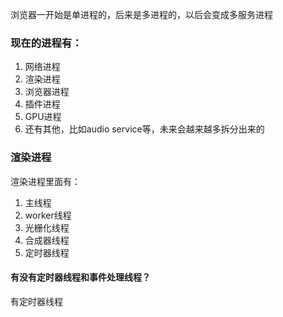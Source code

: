 浏览器一开始是单进程的，后来是多进程的，以后会变成多服务进程
### 现在的进程有：
1. 网络进程
2. 渲染进程
3. 浏览器进程
4. 插件进程
5. GPU进程
6. 还有其他，比如audio service等，未来会越来越多拆分出来的

### 渲染进程
渲染进程里面有：
1. 主线程
2. worker线程
3. 光栅化线程
4. 合成器线程
5. 定时器线程

#### 有没有定时器线程和事件处理线程？
有定时器线程


